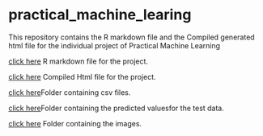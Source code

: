 # practical_machine_learing
This repository contains the R markdown file and the Compiled generated html file for the individual project of Practical Machine Learning


[click here](https://github.com/nilutpalsundi/practical_machine_learing/blob/gh-pages/practical_machine_learning_project.Rmd) R markdown file for the project.

[click here](https://github.com/nilutpalsundi/practical_machine_learing/blob/gh-pages/practical_machine_learning_project.html) Compiled Html file for the project.

[click here](https://github.com/nilutpalsundi/practical_machine_learing/tree/gh-pages/data)Folder containing csv files.

[click here]()Folder containing the predicted valuesfor the test data.

[click here]() Folder containing the images.
